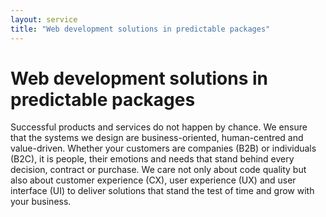 ```yaml
---
layout: service
title: "Web development solutions in predictable packages"
---
```


# Web development solutions in predictable packages
Successful products and services do not happen by chance. We ensure that the systems we design are business-oriented, human-centred and value-driven. Whether your customers are companies (B2B) or individuals (B2C), it is people, their emotions and needs that stand behind every decision, contract or purchase. We care not only about code quality but also about customer experience (CX), user experience (UX) and user interface (UI) to deliver solutions that stand the test of time and grow with your business.
